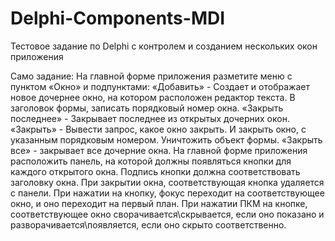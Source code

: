# Delphi-Components-MDI
Тестовое задание по Delphi с контролем и созданием нескольких окон приложения

Само задание: На главной форме приложения разметите меню с пунктом «Окно» и подпунктами: «Добавить» - Создает и отображает новое дочернее окно, на котором расположен редактор текста. В заголовок формы, записать порядковый номер окна.
«Закрыть последнее» - Закрывает последнее из открытых дочерних окон.
«Закрыть» - Вывести запрос, какое окно закрыть. И закрыть окно, с указанным порядковым номером. Уничтожить объект формы.
«Закрыть все» - закрывает все дочерние окна.
На главной форме приложения расположить панель, на которой должны появляться кнопки для каждого открытого окна. Подпись кнопки должна соответствовать заголовку окна. При закрытии окна, соответствующая кнопка удаляется с панели. При нажатии на кнопку, фокус переходит на соответствующее окно, и оно переходит на первый план. При нажатии ПКМ на кнопке, соответствующее окно сворачивается\скрывается, если оно показано и разворачивается\появляется, если оно скрыто соответственно.
